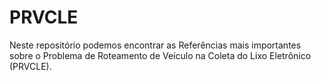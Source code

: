 # PRVCLE
Neste repositório podemos encontrar as Referências mais importantes sobre o Problema de Roteamento de Veículo na Coleta do Lixo Eletrônico (PRVCLE).
